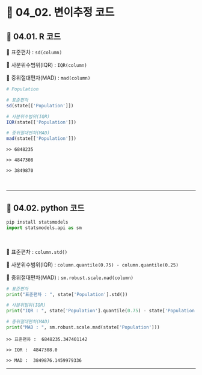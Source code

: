 # 🎰 04_02. 변이추정 코드  

## 🎰 04.01. R 코드  

🎲 표준편차 : `sd(column)`  

🎲 사분위수범위(IQR) : `IQR(column)`  

🎲 중위절대편차(MAD) : `mad(column)`  

```r  
# Population  

# 표준편차
sd(state[['Population']])

# 사분위수범위(IQR)
IQR(state[['Population']])

# 중위절대편차(MAD)
mad(state[['Population']])
```  
```
>> 6848235

>> 4847308

>> 3849870
```

<br>  

***  

## 🎰 04.02. python 코드  

```py
pip install statsmodels
import statsmodels.api as sm
```  
<br>  


🎲 표준편차 : `column.std()`  

🎲 사분위수범위(IQR) : `column.quantile(0.75) - column.quantile(0.25)`  

🎲 중위절대편차(MAD) : `sm.robust.scale.mad(column)`  

```py
# 표준편차
print("표준편차 : ", state['Population'].std())

# 사분위범위(IQR)
print("IQR : ", state['Population'].quantile(0.75) - state['Population'].quantile(0.25))

# 중위절대편차(MAD)
print("MAD : ", sm.robust.scale.mad(state['Population']))
```  
```
>> 표준편차 :  6848235.347401142

>> IQR :  4847308.0

>> MAD :  3849876.1459979336
```  

***


